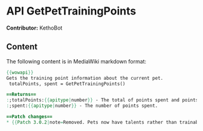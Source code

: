 # API GetPetTrainingPoints

**Contributor:** KethoBot

## Content

The following content is in MediaWiki markdown format:

```mediawiki
{{wowapi}}
Gets the training point information about the current pet.
 totalPoints, spent = GetPetTrainingPoints()

==Returns==
:;totalPoints:{{apitype|number}} - The total of points spent and points available.
:;spent:{{apitype|number}} - The number of points spent.

==Patch changes==
* {{Patch 3.0.2|note=Removed. Pets now have talents rather than trainable skills.}}
```